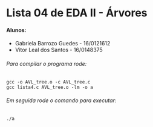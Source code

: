 # Lista 04 de EDA II - Árvores

#### Alunos:
* Gabriela Barrozo Guedes - 16/0121612
* Vitor Leal dos Santos - 16/0148375

###### Para compilar o programa rode:
```
gcc -o AVL_tree.o -c AVL_tree.c
gcc lista4.c AVL_tree.o -lm -o a

```
###### Em seguida rode o comando para executar:

```
./a
```
